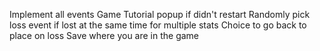 Implement all events
Game Tutorial popup if didn't restart
Randomly pick loss event if lost at the same time for multiple stats
Choice to go back to place on loss
Save where you are in the game